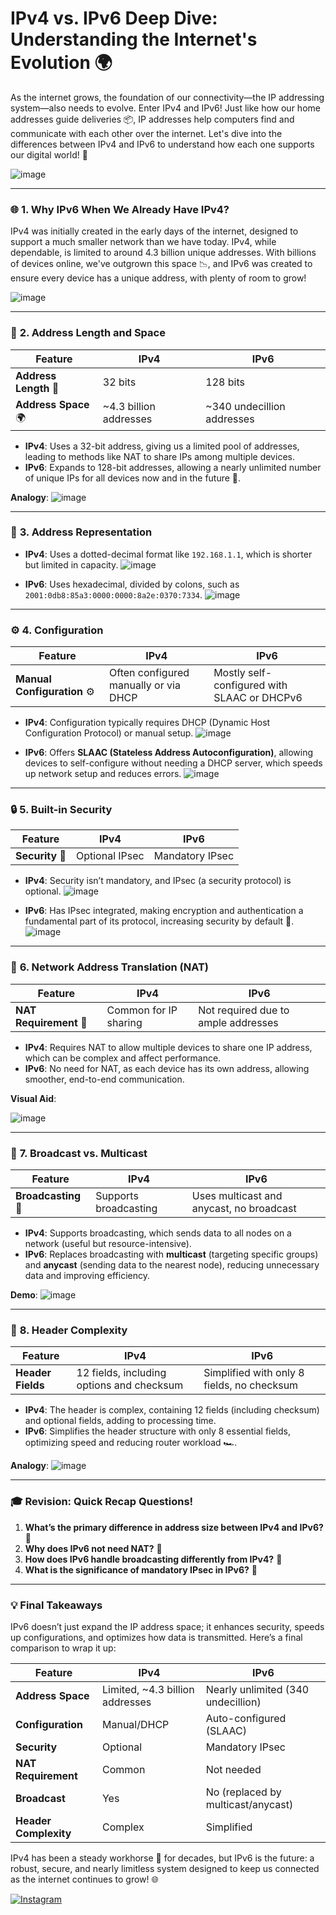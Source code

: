 # **IPv4 vs. IPv6 Deep Dive: Understanding the Internet's Evolution 🌍**


As the internet grows, the foundation of our connectivity—the IP addressing system—also needs to evolve. Enter IPv4 and IPv6! Just like how our home addresses guide deliveries 📦, IP addresses help computers find and communicate with each other over the internet. Let's dive into the differences between IPv4 and IPv6 to understand how each one supports our digital world! 🚀


![image](https://github.com/user-attachments/assets/dfd5abc6-0dc8-444b-8636-57efbb7df0df)

---

### 🌐 **1. Why IPv6 When We Already Have IPv4?**

IPv4 was initially created in the early days of the internet, designed to support a much smaller network than we have today. IPv4, while dependable, is limited to around 4.3 billion unique addresses. With billions of devices online, we've outgrown this space 📉, and IPv6 was created to ensure every device has a unique address, with plenty of room to grow!

![image](https://github.com/user-attachments/assets/ef6249d3-71d2-4cf8-a7e6-3cf34d3b91cd)

---

### 📏 **2. Address Length and Space**

| **Feature**                | **IPv4**                              | **IPv6**                                    |
|----------------------------|---------------------------------------|---------------------------------------------|
| **Address Length** 📐      | 32 bits                               | 128 bits                                    |
| **Address Space** 🌍       | ~4.3 billion addresses                | ~340 undecillion addresses                  |

- **IPv4**: Uses a 32-bit address, giving us a limited pool of addresses, leading to methods like NAT to share IPs among multiple devices.
- **IPv6**: Expands to 128-bit addresses, allowing a nearly unlimited number of unique IPs for all devices now and in the future 🌌.



**Analogy**:
![image](https://github.com/user-attachments/assets/3828ba49-813e-4f0d-b57f-6c5cbdb9bb62)

---

### 📝 **3. Address Representation**

- **IPv4**: Uses a dotted-decimal format like `192.168.1.1`, which is shorter but limited in capacity.
![image](https://github.com/user-attachments/assets/4c3be19c-a53b-4dd3-ad79-2207c9033c6d)

- **IPv6**: Uses hexadecimal, divided by colons, such as `2001:0db8:85a3:0000:0000:8a2e:0370:7334`.
![image](https://github.com/user-attachments/assets/40b45cd5-61e6-47d6-9fd6-238b36c44f2a)




---

### ⚙️ **4. Configuration**

| **Feature**                  | **IPv4**                    | **IPv6**                               |
|------------------------------|-----------------------------|----------------------------------------|
| **Manual Configuration** ⚙️ | Often configured manually or via DHCP | Mostly self-configured with SLAAC or DHCPv6 |

- **IPv4**: Configuration typically requires DHCP (Dynamic Host Configuration Protocol) or manual setup.
![image](https://github.com/user-attachments/assets/4b474e29-2f83-42c5-952e-159cb0e976dc)

- **IPv6**: Offers **SLAAC (Stateless Address Autoconfiguration)**, allowing devices to self-configure without needing a DHCP server, which speeds up network setup and reduces errors.
![image](https://github.com/user-attachments/assets/78c74d92-f2be-4d5a-a2bd-e42e4d5c75f8)




---

### 🔒 **5. Built-in Security**

| **Feature**        | **IPv4**                            | **IPv6**                                |
|--------------------|-------------------------------------|-----------------------------------------|
| **Security** 🔐    | Optional IPsec                      | Mandatory IPsec                         |

- **IPv4**: Security isn’t mandatory, and IPsec (a security protocol) is optional.
![image](https://github.com/user-attachments/assets/a5b450c9-e0d8-45bd-8b62-14a3d6013265)

- **IPv6**: Has IPsec integrated, making encryption and authentication a fundamental part of its protocol, increasing security by default 🔐.
![image](https://github.com/user-attachments/assets/724bc95e-1695-48e8-97a3-f8956ecb5e91)


---

### 🔄 **6. Network Address Translation (NAT)**

| **Feature**                | **IPv4**                            | **IPv6**                              |
|----------------------------|-------------------------------------|---------------------------------------|
| **NAT Requirement** 🔄     | Common for IP sharing               | Not required due to ample addresses   |

- **IPv4**: Requires NAT to allow multiple devices to share one IP address, which can be complex and affect performance.
- **IPv6**: No need for NAT, as each device has its own address, allowing smoother, end-to-end communication.

**Visual Aid**: 

![image](https://github.com/user-attachments/assets/48b35152-ab0a-4fc1-815d-3d659e1bf5ab)

---

### 📣 **7. Broadcast vs. Multicast**

| **Feature**           | **IPv4**                            | **IPv6**                                    |
|-----------------------|-------------------------------------|---------------------------------------------|
| **Broadcasting** 📣   | Supports broadcasting               | Uses multicast and anycast, no broadcast    |

- **IPv4**: Supports broadcasting, which sends data to all nodes on a network (useful but resource-intensive).
- **IPv6**: Replaces broadcasting with **multicast** (targeting specific groups) and **anycast** (sending data to the nearest node), reducing unnecessary data and improving efficiency.

**Demo**: 
![image](https://github.com/user-attachments/assets/f2750d96-e235-4dd7-9175-b7c92bef8667)



---

### 🚦 **8. Header Complexity**

| **Feature**        | **IPv4**                                 | **IPv6**                                   |
|--------------------|------------------------------------------|--------------------------------------------|
| **Header Fields**  | 12 fields, including options and checksum | Simplified with only 8 fields, no checksum |

- **IPv4**: The header is complex, containing 12 fields (including checksum) and optional fields, adding to processing time.
- **IPv6**: Simplifies the header structure with only 8 essential fields, optimizing speed and reducing router workload 🏎️.

**Analogy**: 
![image](https://github.com/user-attachments/assets/e4aecce0-b866-4c13-9f63-c95f3bf7ae3a)


---

### 🎓 **Revision: Quick Recap Questions!**

1. **What’s the primary difference in address size between IPv4 and IPv6?** 📏
2. **Why does IPv6 not need NAT?** 🔄
3. **How does IPv6 handle broadcasting differently from IPv4?** 📣
4. **What is the significance of mandatory IPsec in IPv6?** 🔐



---

### 💡 **Final Takeaways**

IPv6 doesn’t just expand the IP address space; it enhances security, speeds up configurations, and optimizes how data is transmitted. Here’s a final comparison to wrap it up:

| **Feature**                     | **IPv4**                         | **IPv6**                              |
|---------------------------------|----------------------------------|---------------------------------------|
| **Address Space**               | Limited, ~4.3 billion addresses  | Nearly unlimited (340 undecillion)    |
| **Configuration**               | Manual/DHCP                      | Auto-configured (SLAAC)               |
| **Security**                    | Optional                         | Mandatory IPsec                       |
| **NAT Requirement**             | Common                           | Not needed                            |
| **Broadcast**                   | Yes                              | No (replaced by multicast/anycast)    |
| **Header Complexity**           | Complex                          | Simplified                            |

IPv4 has been a steady workhorse 🐴 for decades, but IPv6 is the future: a robust, secure, and nearly limitless system designed to keep us connected as the internet continues to grow! 🌐





[![Instagram](https://img.shields.io/badge/Instagram-Follow-E4405F?style=for-the-badge&logo=instagram&logoColor=white)](https://www.instagram.com/your_instagram_handle)

